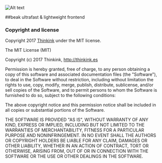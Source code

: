 ![Alt text](https://rawgit.com/thinkink/beak/master/beak.svg)
 

##beak ultrafast & lightweight frontend


### Copyright and license

Copyright 2017 [Thinkink](http://www.thinkink.es) under the MIT license.

The MIT License (MIT)

Copyright (c) 2017 Thinkink, http://thinkink.es

Permission is hereby granted, free of charge, to any person obtaining a copy of
this software and associated documentation files (the "Software"), to deal in
the Software without restriction, including without limitation the rights to
use, copy, modify, merge, publish, distribute, sublicense, and/or sell copies of
the Software, and to permit persons to whom the Software is furnished to do so,
subject to the following conditions:

The above copyright notice and this permission notice shall be included in all
copies or substantial portions of the Software.

THE SOFTWARE IS PROVIDED "AS IS", WITHOUT WARRANTY OF ANY KIND, EXPRESS OR
IMPLIED, INCLUDING BUT NOT LIMITED TO THE WARRANTIES OF MERCHANTABILITY, FITNESS
FOR A PARTICULAR PURPOSE AND NONINFRINGEMENT. IN NO EVENT SHALL THE AUTHORS OR
COPYRIGHT HOLDERS BE LIABLE FOR ANY CLAIM, DAMAGES OR OTHER LIABILITY, WHETHER
IN AN ACTION OF CONTRACT, TORT OR OTHERWISE, ARISING FROM, OUT OF OR IN
CONNECTION WITH THE SOFTWARE OR THE USE OR OTHER DEALINGS IN THE SOFTWARE.
